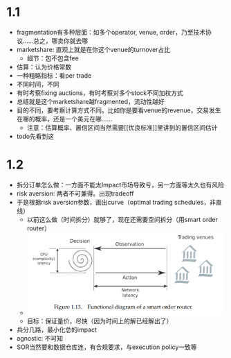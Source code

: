 # 1.1
- fragmentation有多种层面：如多个operator, venue, order，乃至技术协议……总之，哪卖你就去哪
- marketshare: 直观上就是在你这个venue的turnover占比
  - 细节：包不包含fee
- 估算：认为价格常数
- 一种粗略指标：看per trade
- 不同时间，不同
- 有时考察fixing auctions，有时考察对多个stock不同加权方式
- 总结就是这个marketshare越fragmented，流动性越好
- 目的不同，要考察计算方式不同。比如你是要看venue的revenue，交易发生在哪的概率，还是一个美元在哪……
  - 注意：估算概率、置信区间当然需要[[优良标准]]里讲到的置信区间估计
- todo先看到这
# 1.2
- 拆分订单怎么做：一方面不能太Impact市场导致亏，另一方面等太久也有风险
- risk aversion: 两者不可兼得。出现tradeoff
- 于是根据risk aversion参数，画出curve（optimal trading schedules，非直线）
  - 以前这么做（时间拆分）就够了，现在还需要空间拆分（用smart order router）
  - ![](smart-order-router.png)
  - 目标：保证量价，尽快（因为时间上的解已经解出了）
- 兵分几路，最小化总的impact
- agnostic: 不可知
- SOR当然要和数据仓库连，有合规要求，与execution policy一致等